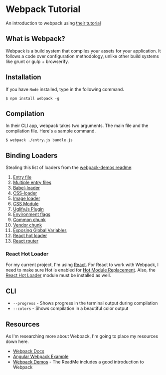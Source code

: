 # Webpack Tutorial
An introduction to webpack using [their tutorial](http://webpack.github.io/docs/tutorials/getting-started/)

## What is Webpack?
Webpack is a build system that compiles your assets for your application. It follows a code over configuration methodology, unlike other build systems like grunt or gulp + browserify.

## Installation

If you have `Node` installed, type in the following command.

```
$ npm install webpack -g
```

## Compilation

In their CLI app, webpack takes two arguments. The main file and the compilation file. Here's a sample command.

```
$ webpack ./entry.js bundle.js
```

## Binding Loaders

Stealing this list of loaders from the [webpack-demos readme](https://raw.githubusercontent.com/ruanyf/webpack-demos/master/README.md):

1. [Entry file](https://github.com/ruanyf/webpack-demos/blob/master/README.md#demo01-entry-file-source)
1. [Multiple entry files](https://github.com/ruanyf/webpack-demos/blob/master/README.md#demo02-multiple-entry-files-source)
1. [Babel-loader](https://github.com/ruanyf/webpack-demos/blob/master/README.md#demo03-babel-loader-source)
1. [CSS-loader](https://github.com/ruanyf/webpack-demos/blob/master/README.md#demo04-css-loader-source)
1. [Image loader](https://github.com/ruanyf/webpack-demos/blob/master/README.md#demo05-image-loader-source)
1. [CSS Module](https://github.com/ruanyf/webpack-demos/blob/master/README.md#demo06-css-module-source)
1. [UglifyJs Plugin](https://github.com/ruanyf/webpack-demos/blob/master/README.md#demo07-uglifyjs-plugin-source)
1. [Environment flags](https://github.com/ruanyf/webpack-demos/blob/master/README.md#demo08-environment-flags-source)
1. [Common chunk](https://github.com/ruanyf/webpack-demos/blob/master/README.md#demo09-common-chunk-source)
1. [Vendor chunk](https://github.com/ruanyf/webpack-demos/blob/master/README.md#demo10-vendor-chunk-source)
1. [Exposing Global Variables](https://github.com/ruanyf/webpack-demos/blob/master/README.md#demo11-exposing-global-variables-source)
1. [React hot loader](https://github.com/ruanyf/webpack-demos/blob/master/README.md#demo12-react-hot-loader-source)
1. [React router](https://github.com/ruanyf/webpack-demos/blob/master/README.md#demo13-react-router-source)

###

### React Hot Loader
For my current project, I'm using [React](http://facebook.github.io/react/). For React to work with Webpack, I need to make sure Hot is enabled for [Hot Module Replacement](http://webpack.github.io/docs/hot-module-replacement-with-webpack.html). Also, the [React Hot Loader](http://gaearon.github.io/react-hot-loader/) module must be installed as well.

## CLI

* `--progress` - Shows progress in the terminal output during compilation
* `--colors` - Shows compilation in a beautiful color output

## Resources

As I'm researching more about Webpack, I'm going to place my resources down here.

* [Webpack Docs](http://webpack.github.io/docs/)
* [Angular Webpack Example](https://github.com/jeffling/angular-webpack-example)
* [Webpack Demos](https://github.com/ruanyf/webpack-demos) - The ReadMe includes a good introduction to Webpack

